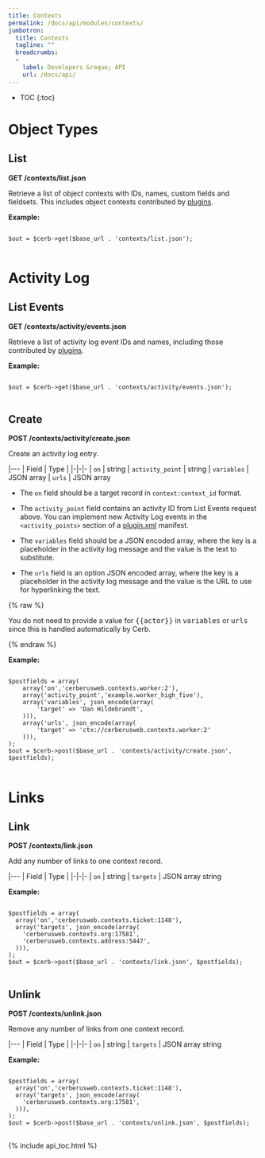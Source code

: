 ```yaml
---
title: Contexts
permalink: /docs/api/modules/contexts/
jumbotron:
  title: Contexts
  tagline: ""
  breadcrumbs:
  -
    label: Developers &raquo; API
    url: /docs/api/
---
```


* TOC
{:toc}

# Object Types

## List

**GET /contexts/list.json**

Retrieve a list of object contexts with IDs, names, custom fields and fieldsets.  This includes object contexts contributed by [plugins](/docs/plugins/).

**Example:**

<pre>
<code class="language-php">
$out = $cerb->get($base_url . 'contexts/list.json');
</code>
</pre>

# Activity Log

## List Events

**GET /contexts/activity/events.json**

Retrieve a list of activity log event IDs and names, including those contributed by [plugins](/docs/plugins/).

**Example:**

<pre>
<code class="language-php">
$out = $cerb->get($base_url . 'contexts/activity/events.json');
</code>
</pre>

## Create

**POST /contexts/activity/create.json**

Create an activity log entry.

|---
| Field | Type | 
|-|-|-
| `on` | string
| `activity_point` | string
| `variables` | JSON array
| `urls` | JSON array

* The `on` field should be a target record in `context:context_id` format.

* The `activity_point` field contains an activity ID from List Events request above.  You can implement new Activity Log events in the `<activity_points>` section of a [plugin.xml](/docs/plugins/) manifest.

* The `variables` field should be a JSON encoded array, where the key is a placeholder in the activity log message and the value is the text to substitute.

* The `urls` field is an option JSON encoded array, where the key is a placeholder in the activity log message and the value is the URL to use for hyperlinking the text.

<div class="cerb-box note">
{% raw %}
	<p>You do not need to provide a value for <tt>{{actor}}</tt> in <tt>variables</tt> or <tt>urls</tt> since this is handled automatically by Cerb.</p>
{% endraw %}
</div>

**Example:**

<pre>
<code class="language-php">
$postfields = array(
	array('on','cerberusweb.contexts.worker:2'),
	array('activity_point','example.worker_high_five'),
    array('variables', json_encode(array(
        'target' => 'Dan Hildebrandt',
    ))),
    array('urls', json_encode(array(
        'target' => 'ctx://cerberusweb.contexts.worker:2'
    ))),
);
$out = $cerb->post($base_url . 'contexts/activity/create.json', $postfields);
</code>
</pre>

# Links

## Link

**POST /contexts/link.json**

Add any number of links to one context record.

|---
| Field | Type | 
|-|-|-
| `on` | string
| `targets` | JSON array string

**Example:**

<pre>
<code class="language-php">
$postfields = array(
  array('on','cerberusweb.contexts.ticket:1148'),
  array('targets', json_encode(array(
    'cerberusweb.contexts.org:17581',
    'cerberusweb.contexts.address:5447',
  ))),
);
$out = $cerb->post($base_url . 'contexts/link.json', $postfields);
</code>
</pre>

## Unlink

**POST /contexts/unlink.json**

Remove any number of links from one context record.

|---
| Field | Type | 
|-|-|-
| `on` | string
| `targets` | JSON array string

**Example:**

<pre>
<code class="language-php">
$postfields = array(
  array('on','cerberusweb.contexts.ticket:1148'),
  array('targets', json_encode(array(
    'cerberusweb.contexts.org:17581',
  ))),
);
$out = $cerb->post($base_url . 'contexts/unlink.json', $postfields);
</code>
</pre>

{% include api_toc.html %}